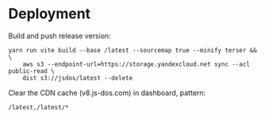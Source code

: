 # Deployment

Build and push release version:

```
yarn run vite build --base /latest --sourcemap true --minify terser && \
    aws s3 --endpoint-url=https://storage.yandexcloud.net sync --acl public-read \
    dist s3://jsdos/latest --delete 
```

Clear the CDN cache (v8.js-dos.com) in dashboard, pattern:
```
/latest,/latest/*
```